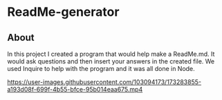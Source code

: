 # ReadMe-generator

## About
In this project I created a program that would help make a ReadMe.md. It would ask questions and then insert your answers in the created file. We used Inquire to help with the program and it was all done in Node.


https://user-images.githubusercontent.com/103094173/173283855-a193d08f-699f-4b55-bfce-95b014eaa675.mp4

